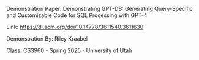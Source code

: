 Demonstration Paper: Demonstrating GPT-DB: Generating Query-Specific and Customizable Code for SQL Processing with GPT-4

Link: https://dl.acm.org/doi/10.14778/3611540.3611630

Demonstration By: Riley Kraabel

Class: CS3960 - Spring 2025 - University of Utah
